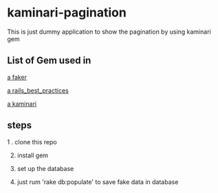# kaminari-pagination
This is just dummy application to show the pagination by using kaminari gem

## List of Gem used in

[a faker](https://github.com/stympy/faker)

[a rails_best_practices](https://github.com/railsbp/rails_best_practices)

[a kaminari](https://github.com/amatsuda/kaminari)


## steps

1 . clone this repo

2. install gem

3. set up the database

4. just rum 'rake db:populate' to save fake data in database
